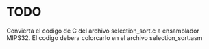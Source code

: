 # TODO

Convierta el codigo de C del archivo selection_sort.c
a ensamblador MIPS32.  El codigo debera colorcarlo
en el archivo selection_sort.asm
